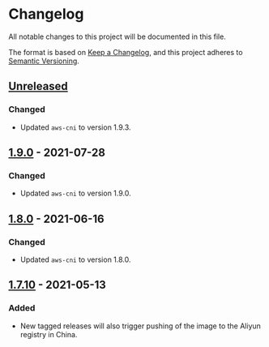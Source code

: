 # Changelog

All notable changes to this project will be documented in this file.

The format is based on [Keep a Changelog](https://keepachangelog.com/en/1.0.0/),
and this project adheres to [Semantic Versioning](https://semver.org/spec/v2.0.0.html).



## [Unreleased]

### Changed

- Updated `aws-cni` to version 1.9.3.

## [1.9.0] - 2021-07-28

### Changed

- Updated `aws-cni` to version 1.9.0.

## [1.8.0] - 2021-06-16

### Changed

- Updated `aws-cni` to version 1.8.0.

## [1.7.10] - 2021-05-13

### Added

- New tagged releases will also trigger pushing of the image to the Aliyun registry in China.

[Unreleased]: https://github.com/giantswarm/aws-cni/compare/v1.9.0...HEAD
[1.9.0]: https://github.com/giantswarm/aws-cni/compare/v1.8.0...v1.9.0
[1.8.0]: https://github.com/giantswarm/aws-cni/compare/v1.7.10...v1.8.0
[1.7.10]: https://github.com/giantswarm/aws-cni/releases/tag/v1.7.10
